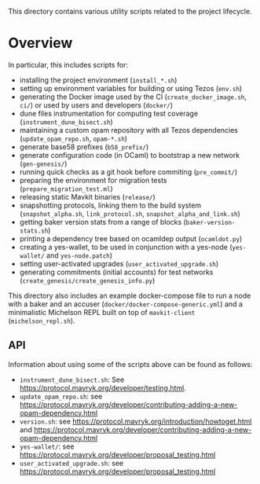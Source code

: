 This directory contains various utility scripts related to the project lifecycle.

# Overview

In particular, this includes scripts for:
* installing the project environment (`install_*.sh`)
* setting up environment variables for building or using Tezos (`env.sh`)
* generating the Docker image used by the CI (`create_docker_image.sh`, `ci/`)
  or used by users and developers (`docker/`)
* dune files instrumentation for computing test coverage (`instrument_dune_bisect.sh`)
* maintaining a custom opam repository with all Tezos dependencies
 (`update_opam_repo.sh`, `opam-*.sh`)
* generate base58 prefixes (`b58_prefix/`)
* generate configuration code (in OCaml) to bootstrap a new network (`gen-genesis/`)
* running quick checks as a git hook before commiting (`pre_commit/`)
* preparing the environment for migration tests (`prepare_migration_test.ml`)
* releasing static Mavkit binaries (`release/`)
* snapshotting protocols, linking them to the build system (`snapshot_alpha.sh`, `link_protocol.sh`, `snapshot_alpha_and_link.sh`)
* getting baker version stats from a range of blocks (`baker-version-stats.sh`)
* printing a dependency tree based on ocamldep output (`ocamldot.py`)
* creating a yes-wallet, to be used in conjunction with a yes-node (`yes-wallet/` and `yes-node.patch`)
* setting user-activated upgrades (`user_activated_upgrade.sh`)
* generating commitments (initial accounts) for test networks (`create_genesis/create_genesis_info.py`)

This directory also includes an example docker-compose file to run a
node with a baker and an accuser (`docker/docker-compose-generic.yml`)
and a minimalistic Michelson REPL built on top of `mavkit-client`
(`michelson_repl.sh`).

## API
<!-- For each script where this is possible, indicate how to obtain usage info
  (e.g. invoke with no args; or link to doc page where the tool is explained), and
  maybe an example of use. -->

Information about using some of the scripts above can be found as follows:

* `instrument_dune_bisect.sh`: See <https://protocol.mavryk.org/developer/testing.html>.
* `update_opam_repo.sh`: see <https://protocol.mavryk.org/developer/contributing-adding-a-new-opam-dependency.html>
* `version.sh`: see <https://protocol.mavryk.org/introduction/howtoget.html> and <https://protocol.mavryk.org/developer/contributing-adding-a-new-opam-dependency.html>
* `yes-wallet/`: see <https://protocol.mavryk.org/developer/proposal_testing.html>
* `user_activated_upgrade.sh`: see <https://protocol.mavryk.org/developer/proposal_testing.html>
